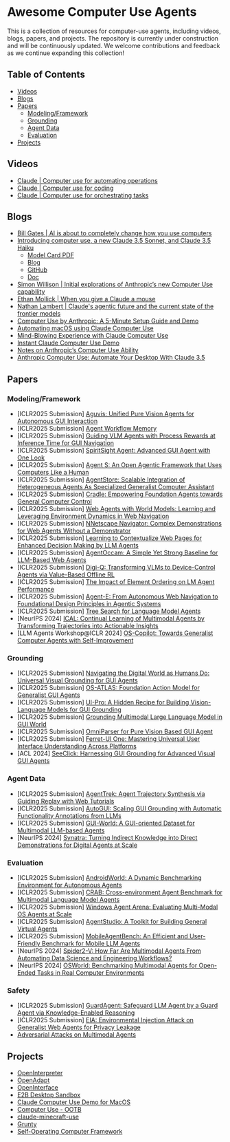 # Awesome Computer Use Agents

This is a collection of resources for computer-use agents, including videos, blogs, papers, and projects. The repository is currently under construction and will be continuously updated. We welcome contributions and feedback as we continue expanding this collection!

## Table of Contents

- [Videos](#videos)
- [Blogs](#blogs)
- [Papers](#papers)
  - [Modeling/Framework](#modelingframework)
  - [Grounding](#grounding)
  - [Agent Data](#agent-data)
  - [Evaluation](#evaluation)
- [Projects](#projects)

## Videos
- [Claude | Computer use for automating operations](https://www.youtube.com/watch?v=ODaHJzOyVCQ)
- [Claude | Computer use for coding](https://www.youtube.com/watch?v=vH2f7cjXjKI)
- [Claude | Computer use for orchestrating tasks](https://www.youtube.com/watch?v=jqx18KgIzAE)

## Blogs
- [Bill Gates | AI is about to completely change how you use computers](https://www.gatesnotes.com/AI-agents)
- [Introducing computer use, a new Claude 3.5 Sonnet, and Claude 3.5 Haiku](https://www.anthropic.com/news/3-5-models-and-computer-use)
  - [Model Card PDF](https://assets.anthropic.com/m/1cd9d098ac3e6467/original/Claude-3-Model-Card-October-Addendum.pdf)
  - [Blog](https://www.anthropic.com/news/developing-computer-use)
  - [GitHub](https://github.com/anthropics/anthropic-quickstarts/tree/main/computer-use-demo)
  - [Doc](https://docs.anthropic.com/en/docs/build-with-claude/computer-use)
- [Simon Willison | Initial explorations of Anthropic’s new Computer Use capability](https://simonwillison.net/2024/Oct/22/computer-use/)
- [Ethan Mollick | When you give a Claude a mouse](https://www.oneusefulthing.org/p/when-you-give-a-claude-a-mouse)
- [Nathan Lambert | Claude's agentic future and the current state of the frontier models](https://www.interconnects.ai/p/claudes-agency)
- [Computer Use by Anthropic: A 5-Minute Setup Guide and Demo](https://glama.ai/blog/2024-10-22-automate-computer-using-claude)
- [Automating macOS using Claude Computer Use](https://glama.ai/blog/2024-10-23-automating-macos-using-claude)
- [Mind-Blowing Experience with Claude Computer Use](https://www.reddit.com/r/ClaudeAI/comments/1ga3uqn/mindblowing_experience_with_claude_computer_use/)
- [Instant Claude Computer Use Demo](https://labex.io/tutorials/docker-instant-claude-computer-use-demo-414899)
- [Notes on Anthropic’s Computer Use Ability](https://composio.dev/blog/claude-computer-use/)
- [Anthropic Computer Use: Automate Your Desktop With Claude 3.5](https://www.datacamp.com/blog/what-is-anthropic-computer-use)

## Papers
### Modeling/Framework
- [ICLR2025 Submission] [Aguvis: Unified Pure Vision Agents for Autonomous GUI Interaction](https://openreview.net/forum?id=FHtHH4ulEQ)
- [ICLR2025 Submission] [Agent Workflow Memory](https://openreview.net/forum?id=PfYg3eRrNi)
- [ICLR2025 Submission] [Guiding VLM Agents with Process Rewards at Inference Time for GUI Navigation](https://openreview.net/forum?id=jR6YMxVG9i)
- [ICLR2025 Submission] [SpiritSight Agent: Advanced GUI Agent with One Look](https://openreview.net/forum?id=jY2ow7jRdZ)
- [ICLR2025 Submission] [Agent S: An Open Agentic Framework that Uses Computers Like a Human](https://openreview.net/forum?id=lIVRgt4nLv)
- [ICLR2025 Submission] [AgentStore: Scalable Integration of Heterogeneous Agents As Specialized Generalist Computer Assistant](https://openreview.net/forum?id=0sr8bS4S2H)
- [ICLR2025 Submission] [Cradle: Empowering Foundation Agents towards General Computer Control](https://openreview.net/forum?id=aIAFDFpNXz)
- [ICLR2025 Submission] [Web Agents with World Models: Learning and Leveraging Environment Dynamics in Web Navigation](https://openreview.net/forum?id=moWiYJuSGF)
- [ICLR2025 Submission] [NNetscape Navigator: Complex Demonstrations for Web Agents Without a Demonstrator](https://openreview.net/forum?id=hHF5AayC7O)
- [ICLR2025 Submission] [Learning to Contextualize Web Pages for Enhanced Decision Making by LLM Agents](https://openreview.net/forum?id=3Gzz7ZQLiz)
- [ICLR2025 Submission] [AgentOccam: A Simple Yet Strong Baseline for LLM-Based Web Agents](https://openreview.net/forum?id=oWdzUpOlkX)
- [ICLR2025 Submission] [Digi-Q: Transforming VLMs to Device-Control Agents via Value-Based Offline RL](https://openreview.net/forum?id=CjfQssZtAb)
- [ICLR2025 Submission] [The Impact of Element Ordering on LM Agent Performance](https://openreview.net/forum?id=MHP4jGMN2E)
- [ICLR2025 Submission] [Agent-E: From Autonomous Web Navigation to Foundational Design Principles in Agentic Systems](https://openreview.net/forum?id=7PQnFTbizU)
- [ICLR2025 Submission] [Tree Search for Language Model Agents](https://openreview.net/forum?id=kpL66Mvd2a)
- [NeurIPS 2024] [ICAL: Continual Learning of Multimodal Agents by Transforming Trajectories into Actionable Insights](https://huggingface.co/papers/2406.14596)
- [LLM Agents Workshop@ICLR 2024] [OS-Copilot: Towards Generalist Computer Agents with Self-Improvement](https://arxiv.org/abs/2402.07456)

### Grounding
- [ICLR2025 Submission] [Navigating the Digital World as Humans Do: Universal Visual Grounding for GUI Agents](https://openreview.net/forum?id=kxnoqaisCT)
- [ICLR2025 Submission] [OS-ATLAS: Foundation Action Model for Generalist GUI Agents](https://openreview.net/forum?id=n9PDaFNi8t)
- [ICLR2025 Submission] [UI-Pro: A Hidden Recipe for Building Vision-Language Models for GUI Grounding](https://openreview.net/forum?id=5wmAfwDBoi)
- [ICLR2025 Submission] [Grounding Multimodal Large Language Model in GUI World](https://openreview.net/forum?id=M9iky9Ruhx)
- [ICLR2025 Submission] [OmniParser for Pure Vision Based GUI Agent](https://openreview.net/forum?id=C6hUK6Q1Pi)
- [ICLR2025 Submission] [Ferret-UI One: Mastering Universal User Interface Understanding Across Platforms](https://openreview.net/forum?id=GBfYgjOfSe)
- [ACL 2024] [SeeClick: Harnessing GUI Grounding for Advanced Visual GUI Agents](https://arxiv.org/abs/2401.10935)

### Agent Data
- [ICLR2025 Submission] [AgentTrek: Agent Trajectory Synthesis via Guiding Replay with Web Tutorials](https://openreview.net/forum?id=EEgYUccwsV)
- [ICLR2025 Submission] [AutoGUI: Scaling GUI Grounding with Automatic Functionality Annotations from LLMs](https://openreview.net/forum?id=wl4c9jvcyY)
- [ICLR2025 Submission] [GUI-World: A GUI-oriented Dataset for Multimodal LLM-based Agents](https://openreview.net/forum?id=QarKTT5brZ)
- [NeurIPS 2024] [Synatra: Turning Indirect Knowledge into Direct Demonstrations for Digital Agents at Scale](https://huggingface.co/papers/2409.15637)

### Evaluation
- [ICLR2025 Submission] [AndroidWorld: A Dynamic Benchmarking Environment for Autonomous Agents](https://openreview.net/forum?id=il5yUQsrjC)
- [ICLR2025 Submission] [CRAB: Cross-environment Agent Benchmark for Multimodal Language Model Agents](https://openreview.net/forum?id=qqKJjwibsp)
- [ICLR2025 Submission] [Windows Agent Arena: Evaluating Multi-Modal OS Agents at Scale](https://openreview.net/forum?id=t9JUTS9ADL)
- [ICLR2025 Submission] [AgentStudio: A Toolkit for Building General Virtual Agents](https://openreview.net/forum?id=axUf8BOjnH)
- [ICLR2025 Submission]  [MobileAgentBench: An Efficient and User-Friendly Benchmark for Mobile LLM Agents](https://openreview.net/forum?id=BfQNrKJMXq)
- [NeurIPS 2024] [Spider2-V: How Far Are Multimodal Agents From Automating Data Science and Engineering Workflows?](https://huggingface.co/papers/2407.10956)
- [NeurIPS 2024] [OSWorld: Benchmarking Multimodal Agents for Open-Ended Tasks in Real Computer Environments](https://arxiv.org/abs/2404.07972)

### Safety
- [ICLR2025 Submission] [GuardAgent: Safeguard LLM Agent by a Guard Agent via Knowledge-Enabled Reasoning](https://openreview.net/forum?id=YixNDE12wm)
- [ICLR2025 Submission] [EIA: Environmental Injection Attack on Generalist Web Agents for Privacy Leakage](https://openreview.net/forum?id=xMOLUzo2Lk)
- [Adversarial Attacks on Multimodal Agents](https://huggingface.co/papers/2406.12814)

## Projects
- [OpenInterpreter](https://github.com/OpenInterpreter/open-interpreter)
- [OpenAdapt](https://github.com/OpenAdaptAI/OpenAdapt)
- [OpenInterface](https://github.com/AmberSahdev/Open-Interface/)
- [E2B Desktop Sandbox](https://github.com/e2b-dev/desktop)
- [Claude Computer Use Demo for MacOS](https://github.com/PallavAg/claude-computer-use-macos)
- [Computer Use - OOTB](https://github.com/showlab/computer_use_ootb)
- [claude-minecraft-use](https://github.com/ObservedObserver/claude-minecraft-use)
- [Grunty](https://github.com/suitedaces/computer-agent)
- [Self-Operating Computer Framework](https://github.com/OthersideAI/self-operating-computer)
